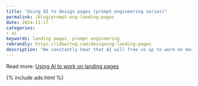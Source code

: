```yaml
---
title: "Using AI to design pages (prompt engineering series)"
permalink: /blog/prompt-eng-landing-pages
date: 2024-11-17
categories:
- ai
keywords: landing pages, prompt engineering
rebrandly: https://idbwrtng.com/designing-landing-pages
description: "We constantly hear that AI will free us up to work on more complex, strategic tasks. One of those tasks is building a landing page for docs. Why is this task difficult? Landing pages require familiarity with the entire doc set, not just one part of it. You have to make decisions about message priority and information hierarchy. You'll need to identify the product story and main features. Most significantly, you'll need familiarity with visual style guides, including approved colors, styles, graphic assets, and tools. In this tutorial, I'll try to break down some strategies and techniques for approaching landing pages. We'll use AI, but not with quick one-and-done prompts."
---
```


Read more: [Using AI to work on landing pages](/ai/prompt-engineering-landing-pages.html)

{% include ads.html %}